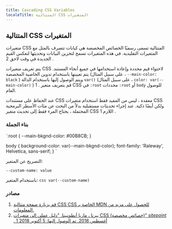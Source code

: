 ```yaml
---
title: Cascading CSS Variables
localeTitle: المتتالية CSS المتغيرات
---
```

## المتتالية CSS المتغيرات

متغيرات CSS المتتالية تسمى رسميًا الخصائص المخصصة هي كيانات تتصرف بالمثل مع المتغيرات التقليدية. في هذه المتغيرات تسمح لتخزين البيانات وتحديثها لتعكس القيم الجديدة في وقت لاحق 2 .

يتم تعريف متغيرات CSS لاحتواء قيم محددة وإعادة استخدامها في جميع أنحاء المستند. يتم تعيينها باستخدام تدوين الخاصية المخصصة (على سبيل المثال ، `--main-color: black` ) ويتم الوصول إليها باستخدام الدالة `var()` (على سبيل المثال ، `color: var(--main-color)` ) 1 . قم بتعريف متغير CSS في `:root` محددات `:root` أو `body` للوصول العام.

عند الحفاظ على مستندات CSS معقدة ، ليس من المفيد فقط استخدام متغيرات CSS ولكن أيضًا ذكية. عند إجراء تحديثات مستقبلية بدلاً من البحث عن مئات الأسطر البرمجية المحتملة ، يحتاج المرء فقط إلى تحديث متغير CSS اللازم 1 .

### بناء الجملة

 `:root { 
  --main-bkgnd-color:  #00B8CB; 
 } 
 
 body { 
  background-color: var(--main-bkgnd-color); 
  font-family: 'Raleway', Helvetica, sans-serif; 
 } 
` 

التصريح عن المتغير:

 `--custom-name: value 
` 

باستخدام المتغير: `css var(--custom-name)`

### مصادر

1.  [قم بزيارة صفحة متتالية CSS CSS الخاصة بـ MDN للحصول على مزيد من المعلومات.](https://developer.mozilla.org/en-US/docs/Web/CSS/Using_CSS_variables)
2.  [بيرنا ، ماريا أنطونييتا. "دليل عملي إلى متغيرات CSS (خصائص مخصصة)" _sitepoint_ . 1 أغسطس 2018. تم الوصول إليها: 5 أكتوبر 2018](https://www.sitepoint.com/practical-guide-css-variables-custom-properties/)